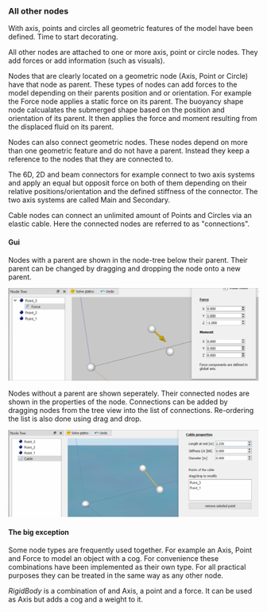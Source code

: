 ### All other nodes

With axis, points and circles all geometric features of the model have been defined. Time to start decorating.

All other nodes are attached to one or more axis, point or circle nodes. They add forces or add information (such as visuals).

Nodes that are clearly located on a geometric node (Axis, Point or Circle) have that node as parent. These types of nodes can add forces to the model depending on their parents position and or orientation.
For example the Force node applies a static force on its parent. The buoyancy shape node calcualates the submerged shape based on the position and orientation of its parent. It then applies the force and moment resulting from the displaced fluid on its parent.

Nodes can also connect geometric nodes. These nodes depend on more than one geometric feature and do not have a parent. Instead they keep a reference to the nodes that they are connected to.

The 6D, 2D and beam connectors for example connect to two axis systems and apply an equal but opposit force on both of them depending on their relative positions/orientation and the defined stiffness of the connector. The two axis systems are called Main and Secondary.

Cable nodes can connect an unlimited amount of Points and Circles via an elastic cable. Here the connected nodes are referred to as "connections".

#### Gui

Nodes with a parent are shown in the node-tree below their parent. Their parent can be changed by dragging and dropping the node onto a new parent.

![movie1](images/nodes_gui1.gif)

Nodes without a parent are shown seperately. Their connected nodes are shown in the properties of the node. Connections can be added by dragging nodes from the tree view into the list of connections. Re-ordering the list is also done using drag and drop.

![movie2](images/nodes_gui2.gif)


#### The big exception

Some node types are frequently used together. For example an Axis, Point and Force to model an object with a cog. For convenience these combinations have been implemented as their own type. For all practical purposes they can be treated in the same way as any other node.

*RigidBody* is a combination of and Axis, a point and a force. It can be used as Axis but adds a cog and a weight to it.








